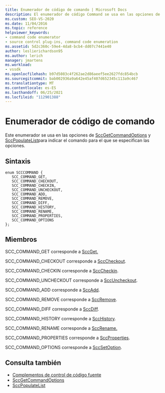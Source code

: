 ```yaml
---
title: Enumerador de código de comando | Microsoft Docs
description: El enumerador de código Command se usa en las opciones de SccGetCommandOptions y SccPopulateListto para indicar el comando para el que se especifican las opciones.
ms.custom: SEO-VS-2020
ms.date: 11/04/2016
ms.topic: reference
helpviewer_keywords:
- command code enumerator
- source control plug-ins, command code enumeration
ms.assetid: 5d2c360c-59e4-4da8-bcb4-dd07c7441e40
author: leslierichardson95
ms.author: lerich
manager: jmartens
ms.workload:
- vssdk
ms.openlocfilehash: b97d5083c4f262ae2d86aeef5ee2627fdc854bcb
ms.sourcegitcommit: bab002936a9a642e45af407d652345c113a9c467
ms.translationtype: MT
ms.contentlocale: es-ES
ms.lasthandoff: 06/25/2021
ms.locfileid: "112901388"
---
```

# <a name="command-code-enumerator"></a>Enumerador de código de comando
Este enumerador se usa en las opciones de [SccGetCommandOptions](../extensibility/sccgetcommandoptions-function.md) y [SccPopulateList](../extensibility/sccpopulatelist-function.md)para indicar el comando para el que se especifican las opciones.

## <a name="syntax"></a>Sintaxis

```
enum SCCCOMMAND {
   SCC_COMMAND_GET,
   SCC_COMMAND_CHECKOUT,
   SCC_COMMAND_CHECKIN,
   SCC_COMMAND_UNCHECKOUT,
   SCC_COMMAND_ADD,
   SCC_COMMAND_REMOVE,
   SCC_COMMAND_DIFF,
   SCC_COMMAND_HISTORY,
   SCC_COMMAND_RENAME,
   SCC_COMMAND_PROPERTIES,
   SCC_COMMAND_OPTIONS
};
```

## <a name="members"></a>Miembros
SCC_COMMAND_GET corresponde a [SccGet.](../extensibility/sccget-function.md)

SCC_COMMAND_CHECKOUT corresponde a [SccCheckout](../extensibility/scccheckout-function.md).

SCC_COMMAND_CHECKIN corresponde a [SccCheckin](../extensibility/scccheckin-function.md).

SCC_COMMAND_UNCHECKOUT corresponde a [SccUncheckout](../extensibility/sccuncheckout-function.md).

SCC_COMMAND_ADD corresponde a [SccAdd](../extensibility/sccadd-function.md).

SCC_COMMAND_REMOVE corresponde a [SccRemove](../extensibility/sccremove-function.md).

SCC_COMMAND_DIFF corresponde a [SccDiff](../extensibility/sccdiff-function.md).

SCC_COMMAND_HISTORY corresponde a [SccHistory](../extensibility/scchistory-function.md).

SCC_COMMAND_RENAME corresponde a [SccRename.](../extensibility/sccrename-function.md)

SCC_COMMAND_PROPERTIES corresponde a [SccProperties](../extensibility/sccproperties-function.md).

SCC_COMMAND_OPTIONS corresponde a [SccSetOption](../extensibility/sccsetoption-function.md).

## <a name="see-also"></a>Consulta también
- [Complementos de control de código fuente](../extensibility/source-control-plug-ins.md)
- [SccGetCommandOptions](../extensibility/sccgetcommandoptions-function.md)
- [SccPopulateList](../extensibility/sccpopulatelist-function.md)
